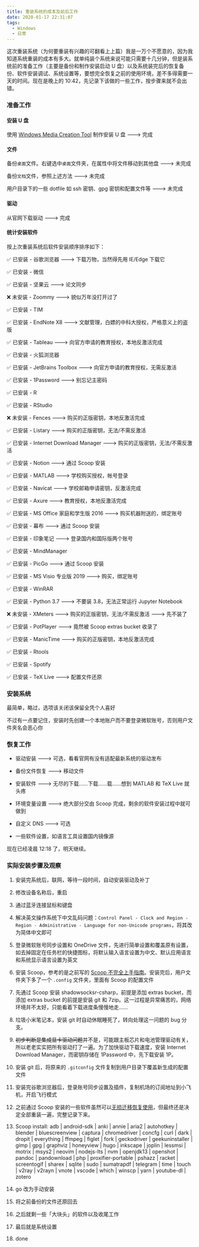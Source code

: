 ```yaml
---
title: 重装系统的成本及前后工作
date: 2020-01-17 22:31:07
tags:
  - Windows
  - 日常
---
```


这次重装系统（为何要重装有兴趣的可翻看上上篇）我是一万个不愿意的，因为我知道系统重装的成本有多大。就单纯装个系统来说可能只需要十几分钟，但是装系统前的准备工作（主要是备份和制作安装启动 U 盘）以及系统装完后的恢复备份、软件安装调试、系统设置等，要想完全恢复之前的使用环境，差不多得需要一天的时间。现在是晚上的 10:42，先记录下该做的一些工作，按步骤来就不会出错。

<!-- more -->

### 准备工作

#### 安装 U 盘

使用 [Windows Media Creation Tool](https://www.microsoft.com/zh-cn/software-download/windows10) 制作安装 U 盘 ---> 完成

#### 文件

备份`桌面`文件。右键选中`桌面`文件夹，在属性中将文件移动到其他盘 ---> 未完成

备份`文档`文件，参照上述方法 ---> 未完成

用户目录下的一些 dotfile 如 ssh 密钥、gpg 密钥和配置文件等 ---> 未完成

#### 驱动

从官网下载驱动 ---> 完成

#### 统计安装软件

按上次重装系统后软件安装顺序排序如下：

✅ 已安装 - 谷歌浏览器 ---> 下载万物，当然得先用 IE/Edge 下载它

✅ 已安装 - 微信

✅ 已安装 - 坚果云 ---> 论文同步

❌ 未安装 - Zoommy ---> 貌似万年没打开过了

✅ 已安装 - TIM

✅ 已安装 - EndNote X8 ---> 文献管理，白嫖的中科大授权，严格意义上的盗版

✅ 已安装 - Tableau ---> 向官方申请的教育授权，本地反激活完成

✅ 已安装 - 火狐浏览器

✅ 已安装 - JetBrains Toolbox ---> 向官方申请的教育授权，无需反激活

✅ 已安装 - 1Password ---> 别忘记主密码

✅ 已安装 - R

✅ 已安装 - RStudio

❌ 未安装 - Fences ---> 购买的正版密钥，本地反激活完成

✅ 已安装 - Listary ---> 购买的正版密钥，无法/不需反激活

✅ 已安装 - Internet Download Manager ---> 购买的正版密钥，无法/不需反激活

✅ 已安装 - Notion ---> 通过 Scoop 安装

✅ 已安装 - MATLAB ---> 学校购买授权，帐号登录

✅ 已安装 - Navicat ---> 学校邮箱申请密钥，反激活完成

✅ 已安装 - Axure ---> 教育授权，本地反激活完成

✅ 已安装 - MS Office 家庭和学生版 2016 ---> 购买机器附送的，绑定账号

✅ 已安装 - 幕布 ---> 通过 Scoop 安装

✅ 已安装 - 印象笔记 ---> 登录国内和国际版两个账号

✅ 已安装 - MindManager

✅ 已安装 - PicGo ---> 通过 Scoop 安装

✅ 已安装 - MS Visio 专业版 2019 ---> 购买，绑定账号

✅ 已安装 - WinRAR

✅ 已安装 - Python 3.7 ---> 不要装 3.8，无法正常运行 Jupyter Notebook

❌ 未安装 - XMeters ---> 购买的正版密钥，无法/不需反激活 ---> 先不装了

✅ 已安装 - PotPlayer ---> 竟然被 Scoop extras bucket 收录了

✅ 已安装 - ManicTime ---> 购买的正版密钥，本地反激活完成

✅ 已安装 - Rtools

✅ 已安装 - Spotify

✅ 已安装 - TeX Live ---> 配置文件还原

### 安装系统

最简单，略过，选项该关闭该保留全凭个人喜好

不过有一点要记住，安装时先创建一个本地账户而不要登录微软账号，否则用户文件夹名会恶心你

### 恢复工作

- 驱动安装 ---> 可选，看看官网有没有适配最新系统的驱动发布

- 备份文件恢复 ---> 移动文件

- 安装软件 ---> 无尽的下载……下载……载……想到 MATLAB 和 TeX Live 就头疼

- 环境变量设置 ---> 绝大部分交由 Scoop 完成，剩余的软件安装过程中就可做到

- 自定义 DNS ---> 可选

- 一些软件设置，如语言工具设置国内镜像源

现在已经凌晨 12:18 了，明天继续。

### 实际安装步骤及观察

1. 安装完系统后，联网，等待一段时间，自动安装驱动及补丁

2. 修改设备名称后，重启

3. 通过蓝牙连接鼠标和键盘

4. 解决英文操作系统下中文乱码问题：`Control Panel - Clock and Region - Region - Administrative - Language for non-Unicode programs`，将其改为简体中文即可

5. 登录微软账号同步设置和 OneDrive 文件，先进行简单设置和覆盖原有设置，如去掉固定在任务栏的快捷图标，将默认输入语言设置为中文、默认应用语言和系统显示语言设置为英文

6. 安装 Scoop，参考的是之前写的 [Scoop 不完全上手指南](https://zs.fyi/archives/scoop-guidebook.html)。安装完后，用户文件夹下多了一个 `.config` 文件夹，里面有 Scoop 的配置文件

7. 先通过 Scoop 安装 shadowsocksr-csharp，前提是添加 extras bucket，而添加 extras bucket 的前提是安装 git 和 7zip。这一过程是异常痛苦的，网络环境并不太好，只能看着下载进度条慢慢地走……

8. 垃圾小米笔记本，安装 git 时自动休眠睡死了，转向处理这一问题的 bug 分支。

9. ~~初步判断是集成显卡驱动问题~~并不是，可能跟主板芯片和电池管理驱动有关，所以老老实实把所有驱动打了一遍。为了加快驱动下载速度，安装 Internet Download Manager，而密钥存储在 1Password 中，先下载安装 1P。

10. 安装 git 后，将原来的 `.gitconfig` 文件复制到用户目录下覆盖新生成的配置文件

11. 安装完谷歌浏览器后，登录账号同步设置及插件，复制机场的订阅地址到小飞机，开启飞行模式

12. 之前通过 Scoop 安装的一些软件虽然可以[无损迁移恢复使用](https://zs.fyi/archives/windows-open-with.html#Scoop-%E8%BF%81%E7%A7%BB%E5%8F%8A%E9%87%8D%E8%A3%85%E5%90%8E%E6%81%A2%E5%A4%8D%E4%BD%BF%E7%94%A8)，但最终还是决定全部重装一遍，完整记录下来。

13. Scoop install: adb | android-sdk | anki | annie | aria2 | autohotkey | blender | bluescreenview | captura | chromedriver | concfg | curl | dark | dropit | everything | ffmpeg | figlet | fork | geckodriver | geekuninstaller | gimp | gpg | graphviz | honeyview | hugo | inkscape | joplin | lessmsi | motrix | msys2 | neovim | nodejs-lts | nvm | openjdk13 | openshot | pandoc | pandownload | php | proxifier-portable | pshazz | racket | screentogif | sharex | sqlite | sudo | sumatrapdf | telegram | time | touch | v2ray | v2rayn | vnote | vscode | which | winscp | yarn | youtube-dl | zotero

14. go 改为手动安装

15. 将之前备份的文件还原回去

16. 之后就剩一些「大块头」的软件以及收尾工作

17. 最后就是系统设置

18. done
